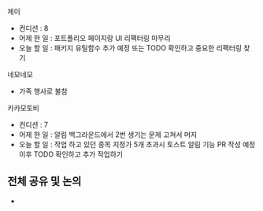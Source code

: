 
제이
- 컨디션 : 8
- 어제 한 일 : 포트폴리오 페이지랑 UI 리팩터링 마무리
- 오늘 할 일 : 패키지 유틸함수 추가 예정 또는 TODO 확인하고 중요한 리팩터링 찾기

네모네모
- 가족 행사로 불참

카카모토비
- 컨디션 : 7
- 어제 한 일 : 알림 백그라운드에서 2번 생기는 문제 고쳐서 머지
- 오늘 할 일 : 작업 하고 있던 종목 지정가 5개 초과시 토스트 알림 기능 PR 작성 예정 이후 TODO 확인하고 추가 작업하기

## 전체 공유 및 논의
- 